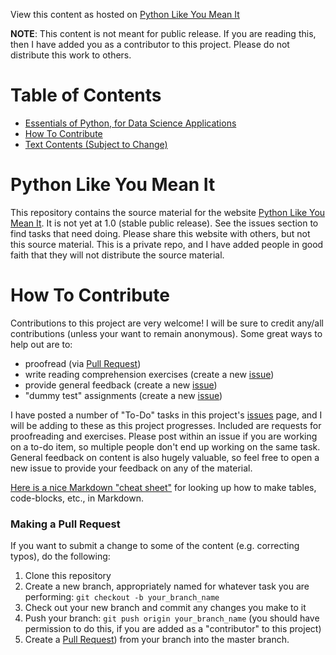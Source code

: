 View this content as hosted on [Python Like You Mean It](https://www.pythonlikeyoumeanit.com/)

**NOTE**: This content is not meant for public release. If you are reading this, then I have added you as a contributor to this project. Please do not distribute this work to others.

# Table of Contents
- [Essentials of Python, for Data Science Applications](#essentials-of-python-for-data-science-applications)
- [How To Contribute](#how-to-contribute)
- [Text Contents (Subject to Change)](#text-contents-subject-to-change)

# Python Like You Mean It
This repository contains the source material for the website [Python Like You Mean It](https://rsokl.github.io/Learning_Python/index.html). It is not yet at 1.0 (stable public release). See the issues section to find tasks that need doing. Please share this website with others, but not this source material. This is a private repo, and I have added people in good faith that they will not distribute the source material.
 
# How To Contribute
Contributions to this project are very welcome!  I will be sure to credit any/all contributions (unless your want to remain anonymous). Some great ways to help out are to:
- proofread (via [Pull Request](https://help.github.com/articles/creating-a-pull-request/))
- write reading comprehension exercises (create a new [issue](https://github.com/LLrsokl/BWSI_2018/issues))
- provide general feedback (create a new [issue](https://github.com/LLrsokl/BWSI_2018/issues))
- "dummy test" assignments (create a new [issue](https://github.com/LLrsokl/BWSI_2018/issues))
 
I have posted a number of "To-Do" tasks in this project's [issues](https://github.com/LLrsokl/BWSI_2018/issues) page, and I will be adding to these as this project progresses. Included are requests for proofreading and exercises. Please post within an issue if you are working on a to-do item, so multiple people don't end up working on the same task. General feedback on content is also hugely valuable, so feel free to open a new issue to provide your feedback on any of the material.

[Here is a nice Markdown "cheat sheet"](https://github.com/adam-p/markdown-here/wiki/Markdown-Cheatsheet) for looking up how to make tables, code-blocks, etc., in Markdown.

### Making a Pull Request
If you want to submit a change to some of the content (e.g. correcting typos), do the following:
1. Clone this repository
2. Create a new branch, appropriately named for whatever task you are performing: `git checkout -b your_branch_name`
3. Check out your new branch and commit any changes you make to it
4. Push your branch: `git push origin your_branch_name` (you should have permission to do this, if you are added as a "contributor" to this project)
5. Create a [Pull Request](https://help.github.com/articles/creating-a-pull-request/)) from your branch into the master branch.

